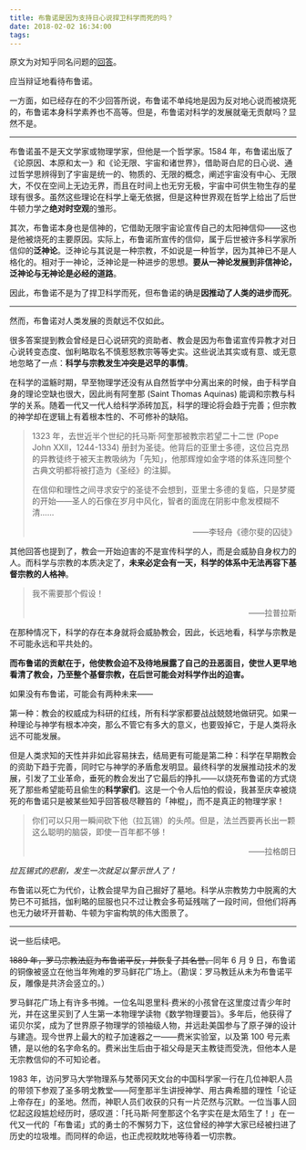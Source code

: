 ```yaml
---
title: 布鲁诺是因为支持日心说捍卫科学而死的吗？
date: 2018-02-02 16:34:00
tags:
---
```


原文为对知乎同名问题的[回答](https://www.zhihu.com/question/20087699/answer/320531808)。

应当辩证地看待布鲁诺。

一方面，如已经存在的不少回答所说，布鲁诺不单纯地是因为反对地心说而被烧死的，布鲁诺本身科学素养也不高等。但是，布鲁诺对科学的发展就毫无贡献吗？显然不是。

----

布鲁诺虽不是天文学家或物理学家，但他是一个哲学家。1584 年，布鲁诺出版了《论原因、本原和太一》和《论无限、宇宙和诸世界》，借助哥白尼的日心说、通过哲学思辨得到了宇宙是统一的、物质的、无限的概念，阐述宇宙没有中心、无限大，不仅在空间上无边无界，而且在时间上也无穷无极，宇宙中可供生物生存的星球有很多。虽然这些理论在科学上毫无依据，但是这种世界观在哲学上给出了后世牛顿力学之**绝对时空观**的雏形。

其次，布鲁诺本身也是信神的，它借助无限宇宙论宣传自己的太阳神信仰——这也是他被烧死的主要原因。实际上，布鲁诺所宣传的信仰，属于后世被许多科学家所信仰的**泛神论**。泛神论与其说是一种宗教，不如说是一种哲学，因为其神已不是人格化的。相对于一神论，泛神论是一种进步的思想。**要从一神论发展到非信神论，泛神论与无神论是必经的道路**。

因此，布鲁诺不是为了捍卫科学而死，但布鲁诺的确是**因推动了人类的进步而死**。

----

然而，布鲁诺对人类发展的贡献远不仅如此。

很多答案提到教会曾经是日心说研究的资助者、教会是因为布鲁诺宣传异教才对日心说转变态度、伽利略取名不慎惹怒教宗等等史实。这些说法其实或有意、或无意地忽略了一点：**科学与宗教发生冲突是迟早的事情**。

在科学的滥觞时期，早至物理学还没有从自然哲学中分离出来的时候，由于科学自身的理论空缺也很大，因此尚有阿奎那 (Saint Thomas Aquinas) 能调和宗教与科学的关系。随着一代又一代人给科学添砖加瓦，科学的理论将会趋于完善；但宗教的神学却在逻辑上有着根本性的、不可修补的缺陷。

>1323 年，去世近半个世纪的托马斯·阿奎那被教宗若望二十二世 (Pope John XXII，1244-1334) 册封为圣徒。他背后的亚里士多德，这位吕克昂的异教徒终于被天主教吸纳为「先知」，他那辉煌如金字塔的体系连同整个古典文明都将被打造为《圣经》的注脚。
>
>在信仰和理性之间寻求安宁的圣徒不会想到，亚里士多德的复临，只是梦魇的开始——圣人的石像在岁月中风化，智者的面庞在阴影中愈发模糊不清……
>
><p style="text-align:right">——李轻舟《德尔斐的囚徒》</p>

其他回答也提到了，教会一开始迫害的不是宣传科学的人，而是会威胁自身权力的人。而科学与宗教的本质决定了，**未来必定会有一天，科学的体系中无法再容下基督宗教的人格神**。

>我不需要那个假设！
>
><p style="text-align:right">——拉普拉斯</p>

在那种情况下，科学的存在本身就将会威胁教会，因此，长远地看，科学与宗教是不可能永远和平共处的。

**而布鲁诺的贡献在于，他使教会迫不及待地展露了自己的丑恶面目，使世人更早地看清了教会，乃至整个基督宗教，在后世可能会对科学作出的迫害。**

如果没有布鲁诺，可能会有两种未来——

第一种：教会的权威成为科研的红线，所有科学家都要战战兢兢地做研究。如果一种理论与神学有根本冲突，那么不管它有多大的意义，也要毁掉它，于是人类将永远不可能发展。

但是人类求知的天性并非如此容易抹去，结局更有可能是第二种：科学在早期教会的资助下趋于完善，同时它与神学的矛盾愈发明显。最终科学的发展推动技术的发展，引发了工业革命，垂死的教会发出了它最后的挣扎——以烧死布鲁诺的方式烧死了那些希望能苟且偷生的**科学家们**。这是一个令人后怕的假设，我甚至庆幸被烧死的布鲁诺只是被某些知乎回答极尽鞭笞的「神棍」，而不是真正的物理学家！

>你们可以只用一瞬间砍下他（拉瓦锡）的头颅。但是，法兰西要再长出一颗这么聪明的脑袋，即使一百年都不够！
>
><p style="text-align:right">——拉格朗日</p>

*拉瓦锡式的悲剧，发生一次就足以警示世人了！*

布鲁诺以死亡为代价，让教会提早为自己掘好了墓地。科学从宗教势力中脱离的大势已不可抵挡，伽利略的屈服也只不过让教会多苟延残喘了一段时间，但他们将再也无力破坏开普勒、牛顿为宇宙构筑的伟大图景了。

----

说一些后续吧。

~~1889 年，罗马宗教法庭为布鲁诺平反，并恢复了其名誉。~~同年 6 月 9 日，布鲁诺的铜像被竖立在他当年殉难的罗马鲜花广场上。（勘误：罗马教廷从未为布鲁诺平反，雕像是共济会竖立的。）

罗马鲜花广场上有许多书摊。一位名叫恩里科·费米的小孩曾在这里度过青少年时光，并在这里买到了人生第一本物理学读物《数学物理要旨》。多年后，他获得了诺贝尔奖，成为了世界原子物理学的领袖级人物，并远赴美国参与了原子弹的设计与建造。现今世界上最大的粒子加速器之一——费米实验室，以及第 100 号元素镄，是以他的名字命名的。费米出生后由于祖父母是天主教徒而受洗，但他本人是无宗教信仰的不可知论者。

1983 年，访问罗马大学物理系与梵蒂冈天文台的中国科学家一行在几位神职人员的带领下参观了圣多明戈教堂——阿奎那半生讲授神学、用古典希腊的理性「论证上帝存在」的圣地。然而，神职人员们收获的只有一片茫然与沉默。一位当事人回忆起这段尴尬经历时，感叹道：「托马斯·阿奎那这个名字实在是太陌生了！」在一代又一代的「布鲁诺」式的勇士的不懈努力下，这位曾经的神学大家已经被扫进了历史的垃圾堆。而同样的命运，也正虎视眈眈地等待着一切宗教。
